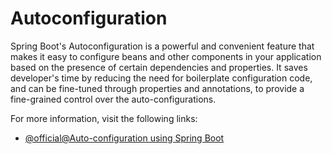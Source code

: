 # Autoconfiguration

Spring Boot's Autoconfiguration is a powerful and convenient feature that makes it easy to configure beans and other components in your application based on the presence of certain dependencies and properties. It saves developer's time by reducing the need for boilerplate configuration code, and can be fine-tuned through properties and annotations, to provide a fine-grained control over the auto-configurations.

For more information, visit the following links:

- [@official@Auto-configuration using Spring Boot](https://docs.spring.io/spring-boot/docs/2.0.x/reference/html/using-boot-auto-configuration.html)

